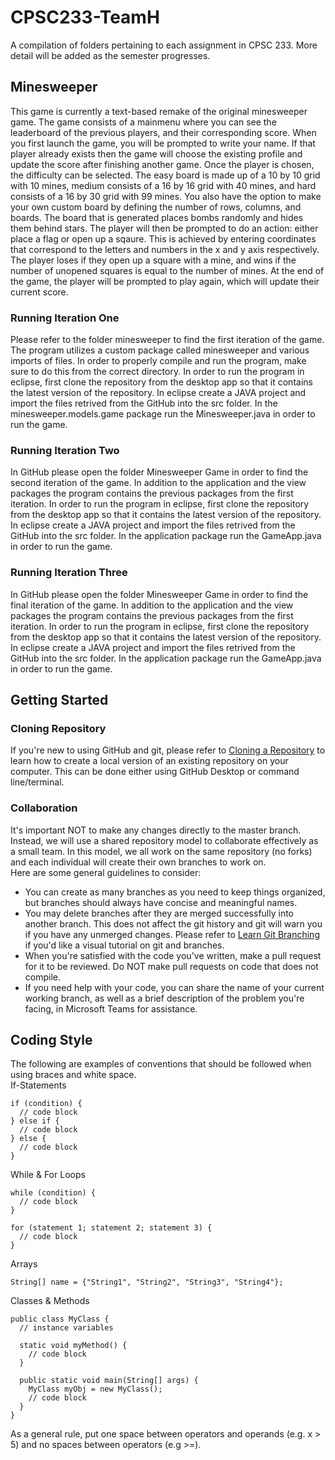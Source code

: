 # CPSC233-TeamH 
A compilation of folders pertaining to each assignment in CPSC 233. More detail will be added as the semester progresses. 
## Minesweeper
This game is currently a text-based remake of the original minesweeper game. The game consists of a mainmenu where you can see the leaderboard of the previous players, and their corresponding score. When you first launch the game, you will be prompted to write your name. If that player already exists then the game will choose the existing profile and update the score after finishing another game. Once the player is chosen, the difficulty can be selected. The easy board is made up of a 10 by 10 grid with 10 mines, medium consists of a 16 by 16 grid with 40 mines, and hard consists of a 16 by 30 grid with 99 mines. You also have the option to make your own custom board by defining the number of rows, columns, and boards. The board that is generated places bombs randomly and hides them behind stars. The player will then be prompted to do an action: either place a flag or open up a sqaure. This is achieved by entering coordinates that correspond to the letters and numbers in the x and y axis respectively. The player loses if they open up a square with a mine, and wins if the number of unopened squares is equal to the number of mines. At the end of the game, the player will be prompted to play again, which will update their current score.
### Running Iteration One
Please refer to the folder minesweeper to find the first iteration of the game. The program utilizes a custom package called minesweeper and various imports of files. In order to properly compile and run the program, make sure to do this from the correct directory. In order to run the program in eclipse, first clone the repository from the desktop app so that it contains the latest version of the repository. In eclipse create a JAVA project and import the files retrived from the GitHub into the src folder. In the minesweeper.models.game package run the Minesweeper.java in order to run the game.   
### Running Iteration Two
In GitHub please open the folder Minesweeper Game in order to find the second iteration of the game. In addition to the application and the view packages the program contains the previous packages from the first iteration. In order to run the program in eclipse, first clone the repository from the desktop app so that it contains the latest version of the repository. In eclipse create a JAVA project and import the files retrived from the GitHub into the src folder. In the application package run the GameApp.java in order to run the game.   
### Running Iteration Three
In GitHub please open the folder Minesweeper Game in order to find the final iteration of the game. In addition to the application and the view packages the program contains the previous packages from the first iteration. In order to run the program in eclipse, first clone the repository from the desktop app so that it contains the latest version of the repository. In eclipse create a JAVA project and import the files retrived from the GitHub into the src folder. In the application package run the GameApp.java in order to run the game.   
## Getting Started
### Cloning Repository
If you're new to using GitHub and git, please refer to [Cloning a Repository](https://docs.github.com/en/github/creating-cloning-and-archiving-repositories/cloning-a-repository) to learn how to create a local version of an existing repository on your computer. This can be done either using GitHub Desktop or command line/terminal.
### Collaboration
It's important NOT to make any changes directly to the master branch.  
Instead, we will use a shared repository model to collaborate effectively as a small team. In this model, we all work on the same repository (no forks) and each individual will create their own branches to work on.  
Here are some general guidelines to consider:
* You can create as many branches as you need to keep things organized, but branches should always have concise and meaningful names. 
* You may delete branches after they are merged successfully into another branch. This does not affect the git history and git will warn you if you have any unmerged changes. Please refer to [Learn Git Branching](https://learngitbranching.js.org) if you'd like a visual tutorial on git and branches.
* When you're satisfied with the code you've written, make a pull request for it to be reviewed. Do NOT make pull requests on code that does not compile.
* If you need help with your code, you can share the name of your current working branch, as well as a brief description of the problem you're facing, in Microsoft Teams for assistance.
## Coding Style
The following are examples of conventions that should be followed when using braces and white space.  
If-Statements
```
if (condition) {
  // code block
} else if {
  // code block
} else {
  // code block
}
```
While & For Loops
``` 
while (condition) {
  // code block
}
 
for (statement 1; statement 2; statement 3) {
  // code block
}
```
Arrays
```
String[] name = {"String1", "String2", "String3", "String4"};
```
Classes & Methods
```
public class MyClass {
  // instance variables
  
  static void myMethod() {
    // code block
  }

  public static void main(String[] args) {
    MyClass myObj = new MyClass();
    // code block
  }
}
```
As a general rule, put one space between operators and operands (e.g. x > 5) and no spaces between operators (e.g >=). 
